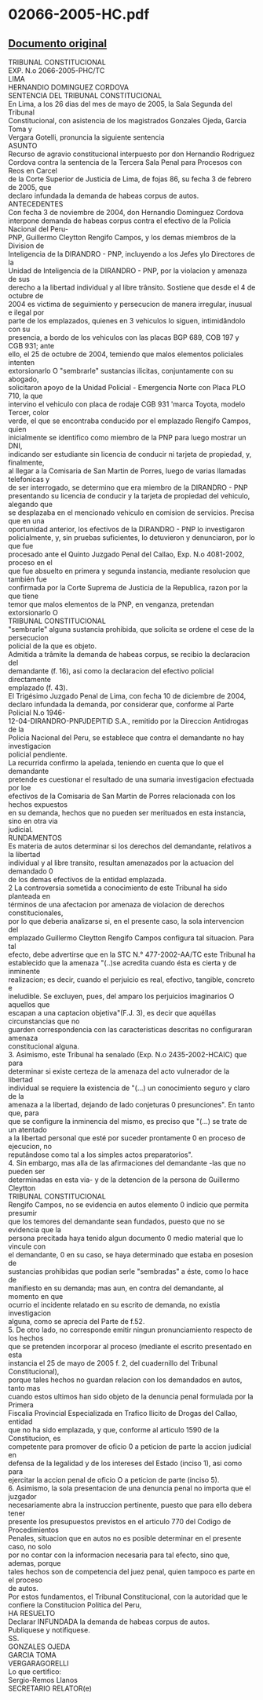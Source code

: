 
02066-2005-HC.pdf
=================
  
[Documento original](https://tc.gob.pe/jurisprudencia/2006/02066-2005-HC.pdf)  
---  
TRIBUNAL CONSTITUCIONAL  
EXP. N.o 2066-2005-PHC/TC  
LIMA  
HERNANDIO DOMINGUEZ CORDOVA  
SENTENCIA DEL TRIBUNAL CONSTITUCIONAL  
En Lima, a los 26 dias del mes de mayo de 2005, la Sala Segunda del Tribunal  
Constitucional, con asistencia de los magistrados Gonzales Ojeda, Garcia Toma y  
Vergara Gotelli, pronuncia la siguiente sentencia  
ASUNTO  
Recurso de agravio constitucional interpuesto por don Hernandio Rodriguez  
Cordova contra la sentencia de la Tercera Sala Penal para Procesos con Reos en Carcel  
de la Corte Superior de Justicia de Lima, de fojas 86, su fecha 3 de febrero de 2005, que  
declaro infundada la demanda de habeas corpus de autos.  
ANTECEDENTES  
Con fecha 3 de noviembre de 2004, don Hernandio Dominguez Cordova  
interpone demanda de habeas corpus contra el efectivo de la Policia Nacional del Peru-  
PNP, Guillermo Cleytton Rengifo Campos, y los demas miembros de la Division de  
Inteligencia de la DIRANDRO - PNP, incluyendo a los Jefes ylo Directores de la  
Unidad de Inteligencia de la DIRANDRO - PNP, por la violacion y amenaza de sus  
derecho a la libertad individual y al libre trânsito. Sostiene que desde el 4 de octubre de  
2004 es victima de seguimiento y persecucion de manera irregular, inusual e ilegal por  
parte de los emplazados, quienes en 3 vehiculos lo siguen, intimidândolo con su  
presencia, a bordo de los vehiculos con las placas BGP 689, COB 197 y CGB 931; ante  
ello, el 25 de octubre de 2004, temiendo que malos elementos policiales intenten  
extorsionarlo O "sembrarle" sustancias ilicitas, conjuntamente con su abogado,  
solicitaron apoyo de la Unidad Policial - Emergencia Norte con Placa PLO 710, la que  
intervino el vehiculo con placa de rodaje CGB 931 'marca Toyota, modelo Tercer, color  
verde, el que se encontraba conducido por el emplazado Rengifo Campos, quien  
inicialmente se identifico como miembro de la PNP para luego mostrar un DNI,  
indicando ser estudiante sin licencia de conducir ni tarjeta de propiedad, y, finalmente,  
al llegar a la Comisaria de San Martin de Porres, luego de varias llamadas telefonicas y  
de ser interrogado, se determino que era miembro de la DIRANDRO - PNP  
presentando su licencia de conducir y la tarjeta de propiedad del vehiculo, alegando que  
se desplazaba en el mencionado vehiculo en comision de servicios. Precisa que en una  
oportunidad anterior, los efectivos de la DIRANDRO - PNP lo investigaron  
policialmente, y, sin pruebas suficientes, lo detuvieron y denunciaron, por lo que fue  
procesado ante el Quinto Juzgado Penal del Callao, Exp. N.o 4081-2002, proceso en el  
que fue absuelto en primera y segunda instancia, mediante resolucion que también fue  
confirmada por la Corte Suprema de Justicia de la Republica, razon por la que tiene  
temor que malos elementos de la PNP, en venganza, pretendan extorsionarlo O  
TRIBUNAL CONSTITUCIONAL  
"sembrarle" alguna sustancia prohibida, que solicita se ordene el cese de la persecucion  
policial de la que es objeto.  
Admitida a trâmite la demanda de habeas corpus, se recibio la declaracion del  
demandante (f. 16), asi como la declaracion del efectivo policial directamente  
emplazado (f. 43).  
El Trigésimo Juzgado Penal de Lima, con fecha 10 de diciembre de 2004,  
declaro infundada la demanda, por considerar que, conforme al Parte Policial N.o 1946-  
12-04-DIRANDRO-PNPJDEPITID S.A., remitido por la Direccion Antidrogas de la  
Policia Nacional del Peru, se establece que contra el demandante no hay investigacion  
policial pendiente.  
La recurrida confirmo la apelada, teniendo en cuenta que lo que el demandante  
pretende es cuestionar el resultado de una sumaria investigacion efectuada por loe  
efectivos de la Comisaria de San Martin de Porres relacionada con los hechos expuestos  
en su demanda, hechos que no pueden ser merituados en esta instancia, sino en otra via  
judicial.  
RUNDAMENTOS  
Es materia de autos determinar si los derechos del demandante, relativos a la libertad  
individual y al libre transito, resultan amenazados por la actuacion del demandado 0  
de los demas efectivos de la entidad emplazada.  
2 La controversia sometida a conocimiento de este Tribunal ha sido planteada en  
términos de una afectacion por amenaza de violacion de derechos constitucionales,  
por lo que deberia analizarse si, en el presente caso, la sola intervencion del  
emplazado Guillermo Cleytton Rengifo Campos configura tal situacion. Para tal  
efecto, debe advertirse que en la STC N.° 477-2002-AA/TC este Tribunal ha  
establecido que la amenaza "(..)se acredita cuando ésta es cierta y de inminente  
realizacion; es decir, cuando el perjuicio es real, efectivo, tangible, concreto e  
ineludible. Se excluyen, pues, del amparo los perjuicios imaginarios O aquellos que  
escapan a una captacion objetiva"(F.J. 3), es decir que aquéllas circunstancias que no  
guarden correspondencia con las caracteristicas descritas no configuraran amenaza  
constitucional alguna.  
3. Asimismo, este Tribunal ha senalado (Exp. N.o 2435-2002-HCAIC) que para  
determinar si existe certeza de la amenaza del acto vulnerador de la libertad  
individual se requiere la existencia de "(...) un conocimiento seguro y claro de la  
amenaza a la libertad, dejando de lado conjeturas 0 presunciones". En tanto que, para  
que se configure la inminencia del mismo, es preciso que "(...) se trate de un atentado  
a la libertad personal que esté por suceder prontamente 0 en proceso de ejecucion, no  
reputândose como tal a los simples actos preparatorios".  
4. Sin embargo, mas alla de las afirmaciones del demandante -las que no pueden ser  
determinadas en esta via- y de la detencion de la persona de Guillermo Cleytton  
TRIBUNAL CONSTITUCIONAL  
Rengifo Campos, no se evidencia en autos elemento 0 indicio que permita presumir  
que los temores del demandante sean fundados, puesto que no se evidencia que la  
persona precitada haya tenido algun documento 0 medio material que lo vincule con  
el demandante, 0 en su caso, se haya determinado que estaba en posesion de  
sustancias prohibidas que podian serle "sembradas" a éste, como lo hace de  
manifiesto en su demanda; mas aun, en contra del demandante, al momento en que  
ocurrio el incidente relatado en su escrito de demanda, no existia investigacion  
alguna, como se aprecia del Parte de f.52.  
5. De otro lado, no corresponde emitir ningun pronunciamiento respecto de los hechos  
que se pretenden incorporar al proceso (mediante el escrito presentado en esta  
instancia el 25 de mayo de 2005 f. 2, del cuadernillo del Tribunal Constitucional),  
porque tales hechos no guardan relacion con los demandados en autos, tanto mas  
cuando estos ultimos han sido objeto de la denuncia penal formulada por la Primera  
Fiscalia Provincial Especializada en Trafico Ilicito de Drogas del Callao, entidad  
que no ha sido emplazada, y que, conforme al articulo 1590 de la Constitucion, es  
competente para promover de oficio 0 a peticion de parte la accion judicial en  
defensa de la legalidad y de los intereses del Estado (inciso 1), asi como para  
ejercitar la accion penal de oficio O a peticion de parte (inciso 5).  
6. Asimismo, la sola presentacion de una denuncia penal no importa que el juzgador  
necesariamente abra la instruccion pertinente, puesto que para ello debera tener  
presente los presupuestos previstos en el articulo 770 del Codigo de Procedimientos  
Penales, situacion que en autos no es posible determinar en el presente caso, no solo  
por no contar con la informacion necesaria para tal efecto, sino que, ademas, porque  
tales hechos son de competencia del juez penal, quien tampoco es parte en el proceso  
de autos.  
Por estos fundamentos, el Tribunal Constitucional, con la autoridad que le  
confiere la Constitucion Politica del Peru,  
HA RESUELTO  
Declarar INFUNDADA la demanda de habeas corpus de autos.  
Publiquese y notifiquese.  
SS.  
GONZALES OJEDA  
GARCIA TOMA  
VERGARAGORELLI  
Lo que certifico:  
Sergio-Remos Llanos  
SECRETARIO RELATOR(e)